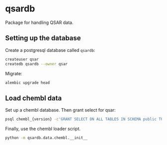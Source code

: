 qsardb
======

Package for handling QSAR data.

Setting up the database
-----------------------

Create a postgresql database called `qsardb`:

```bash
createuser qsar
createdb qsardb --owner qsar
```

Migrate:

```bash
alembic upgrade head
```

Load chembl data
----------------

Set up a chembl database.  Then grant select for qsar:

```bash
psql chembl_{version} -c'GRANT SELECT ON ALL TABLES IN SCHEMA public TO qsar;
```

Finally, use the chembl loader script.

```bash
python -m qsardb.data.chembl.__init__
```


